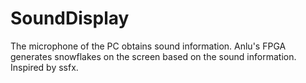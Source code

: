 # SoundDisplay
The microphone of the PC obtains sound information.
Anlu's FPGA generates snowflakes on the screen based on the sound information.
Inspired by ssfx.
